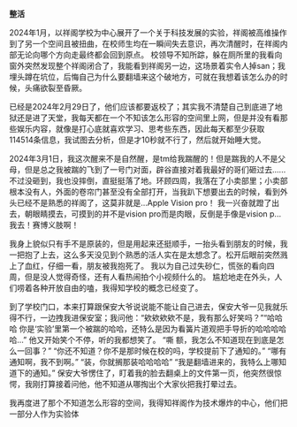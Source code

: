 **整活**

2024年1月，以祥阁学校为中心展开了一个关于科技发展的实验，祥阁被高维操作到了另一个空间且被扭曲，在校师生均在一瞬间失去意识，再次清醒时，在祥阁内部无论向哪个方向走最终都会回到原点。
校领导不知所踪，躲在厕所里的我看向窗外突然发现整个祥阁闭合了，我能看到祥阁另一边，这场景着实令人掉san；我埋头蹲在坑位，后悔自己为什么要翻墙来这个破地方，可就在我想着该怎么办的时候，头痛欲裂至昏厥。

已经是2024年2月29日了，他们应该都要返校了；其实我不清楚自己到底进了地狱还是进了天堂，我每天都在一个不知该怎么形容的空间里上网，但是并没有看那些娱乐内容，就像是打心底就喜欢学习、思考些东西，因此每天都至少获取114514条信息，我试图去分析，但是才10秒就不行了，然后就开始睡大觉。

2024年3月1日，我这次醒来不是自然醒，是tm给我踹醒的！但是踹我的人不是父母，但是总之我被踹的飞到了一号门对面，辟谷直接对着我最好的哥们砸过去......不过没砸到，我也没摔倒，直挺挺落了地。环顾四周，我落在了小卖部里；小卖部根本没有人，外面的卷帘门甚至没有全部打开，当我趴下想要出去的时候，看到外头已经不是熟悉的祥阁了，这莫非就是...Apple Vision pro！
我一兴奋就蹬了出去，朝眼睛摸去，可摸到的并不是vision pro而是肉眼，反倒是手像是vision p...
我去！赛博义肢啊！

我身上貌似只有手不是原装的，但是用起来还挺顺手，一抬头看到朋友的时候，我一把抱了上去，这么多天没见到个熟悉的活人实在是太想念了。松开后眼前突然溅上了血红，仔细一看，朋友被我抱死了。
我以为自己过失砂仁，慌张的看向四周，但是没人觉得奇怪，还有人看热闹拍个小视频什么的。
尴尬地走在外头，人们唠着各种开放自由的嗑，我得知学校的概念已经变了。

到了学校门口，本来打算跟保安大爷说说能不能让自己进去，保安大爷一见我就乐得不行，一边拽我进保安室；我问他：“欸欸欸欸不是，我有那么好笑吗？”“哈哈哈 你是‘实验’里第一个被踹的哈哈，还特么是因为看簧片道观把手导折的哈哈哈哈哈...”
他又开始笑个不停，听的我都想笑了。
“嘶 额，我怎么不知道现在到底是怎么一回事？”  “你还不知道？你不是那时候在校的吗，学校提前下了通知的。”  “哪有通知啊，我不到啊。”  “装，你就搁那装哈哈哈哈”  “我是翻墙进来的，我特么上哪知道下的通知。”
保安大爷愣住了，盯着我的脸去翻桌上的文件第一页，他突然很惊愕，我刚打算接着问他，他不知道从哪掏出个大家伙把我打晕过去。

我再度进了那个不知道怎么形容的空间，我得知祥阁作为技术爆炸的中心，他们把一部分人作为实验体